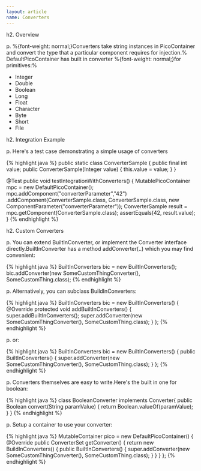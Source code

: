 ```yaml
---
layout: article
name: Converters
---
```


h2. Overview

p.  %{font-weight: normal;}Converters take string instances in PicoContainer and convert the type that a particular component requires for injection.% DefaultPicoContainer has built in converter %{font-weight: normal;}for primitives:% 

* Integer
* Double
* Boolean
* Long
* Float
* Character
* Byte
* Short
* File

h2. Integration Example

p. Here's a test case demonstrating a simple usage of converters

{% highlight java %}
public static class ConverterSample { 
  public final int value;
  public ConverterSample(Integer value) {
    this.value = value; 
  } 
} 

@Test 
public void testIntegrationWithConverters() { 
	MutablePicoContainer mpc = new DefaultPicoContainer(); 
	mpc.addComponent("converterParameter","42") 
	   .addComponent(ConverterSample.class, ConverterSample.class, new ComponentParameter("converterParameter")); 
	ConverterSample result = mpc.getComponent(ConverterSample.class); 
	assertEquals(42, result.value); }
{% endhighlight %}
	
h2. Custom Converters

p. You can extend BuiltInConverter, or implement the Converter interface directly.BuiltInConverter has a method addConverter(..) which you may find convenient:

{% highlight java %}
BuiltInConverters bic = new BuiltInConverters(); bic.addConverter(new SomeCustomThingConverter(), SomeCustomThing.class);
{% endhighlight %}

p. Alternatively, you can subclass BuildInConverters:

{% highlight java %}
BuiltInConverters bic = new BuiltInConverters() { 
  @Override 
  protected void addBuiltInConverters() {
    super.addBuiltInConverters(); 
    super.addConverter(new SomeCustomThingConverter(), SomeCustomThing.class); 
  } 
};
{% endhighlight %}

p. or:

{% highlight java %}
BuiltInConverters bic = new BuiltInConverters() { 
  public BuiltInConverters() {
    super.addConverter(new SomeCustomThingConverter(), SomeCustomThing.class); 
  } 
};
{% endhighlight %}

p. Converters themselves are easy to write.Here's the built in one for boolean:

{% highlight java %}
class BooleanConverter implements Converter<Boolean>{ 
  public Boolean convert(String paramValue) { 
    return Boolean.valueOf(paramValue); 
  } 
}
{% endhighlight %}

p. Setup a container to use your converter:

{% highlight java %}
MutableContainer pico = new DefaultPicoContainer() { 
  @Override 
  public ConverterSet getConverter() { 
    return new BuildInConverters() { 
      public BuiltInConverters() {
        super.addConverter(new SomeCustomThingConverter(), SomeCustomThing.class); 
      } 
    } 
  } 
};
{% endhighlight %}